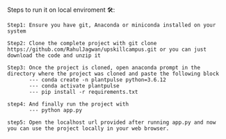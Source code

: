 Steps to run it on local enviroment 🛠️:

    Step1: Ensure you have git, Anaconda or miniconda installed on your system

    Step2: Clone the complete project with git clone https://github.com/RahulJagwan/upskillcampus.git or you can just download the code and unzip it

    Step3: Once the project is cloned, open anaconda prompt in the directory where the project was cloned and paste the following block
           --- conda create -n plantpulse python=3.6.12
           --- conda activate plantpulse 
           --- pip install -r requirements.txt

    step4: And finally run the project with
           --- python app.py

    step5: Open the localhost url provided after running app.py and now you can use the project locally in your web browser.
      
